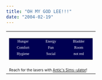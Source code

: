 ```yaml
---
title: "OH MY GOD LEE!!!"
date: "2004-02-19"
---
```


<table cellspacing="0" cellpadding="0" border="0" width=""><tbody><tr><td align="center"><table cellspacing="0" cellpadding="5" border="0" width=""><tbody><tr><td bgcolor="#000052" align="center"><font color="#FFFFFF" size="1" face="comic sans ms,sans serif">Hunger</font><br><img src="images/sim12_6.gif" width="60" height="6"><br><font color="#FFFFFF" size="1" face="comic sans ms,sans serif">Comfort</font><br><img src="images/sim12_6.gif" width="60" height="6"><br><font color="#FFFFFF" size="1" face="comic sans ms,sans serif">Hygiene</font><br><img src="images/sim12_0.gif" width="60" height="6"><br></td><td bgcolor="#000052" align="center"><font color="#FFFFFF" size="1" face="comic sans ms,sans serif">Energy</font><br><img src="images/sim12_6.gif" width="60" height="6"><br><font color="#FFFFFF" size="1" face="comic sans ms,sans serif">Fun</font><br><img src="images/sim12_6.gif" width="60" height="6"><br><font color="#FFFFFF" size="1" face="comic sans ms,sans serif">Social</font><br><img src="images/sim12_6.gif" width="60" height="6"><br></td><td bgcolor="#000052" align="center"><font color="#FFFFFF" size="1" face="comic sans ms,sans serif">Bladder</font><br><img src="images/sim12_6.gif" width="60" height="6"><br><font color="#FFFFFF" size="1" face="comic sans ms,sans serif">Room</font><br><img src="images/sim12_6.gif" width="60" height="6"><br><font color="#FFFFFF" size="1" face="comic sans ms,sans serif">not red</font><br><img src="images/sim12_6.gif" width="60" height="6"><br></td></tr></tbody></table></td></tr><tr><td><font size="1">Reach for the lasers with <a href="http://ethos.ii.net/simsulator/index3.html">Antic's Sims-ulator</a>!</font></td></tr></tbody></table>
